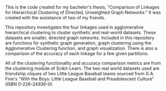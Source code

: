 This is the code created for my bachelor's thesis, "Comparison of Linkages for Hierarchical Clustering of Directed, Unweighted Graph Networks." It was created with the assistance of two of my friends.

This repository investigates the four linkages used in agglomerative hierarchical clustering to cluster synthetic and real-world datasets. These datasets are smaller, directed graph networks. Included in this repository are functions for synthetic graph generation, graph clustering using the Agglomerative Clustering function, and graph visualization. There is also a comparison of the accuracy of each linkage for a few given partitions. 

All of the clustering functionality and accuracy comparison metrics are from the clustering module of Scikit-Learn. The two real world datasets used are friendship cliques of two Little League Baseball teams sourced from G.A. Fine's "With the Boys: Little League Baseball and Preadolescent Culture" (ISBN 0-226-24936-0).
